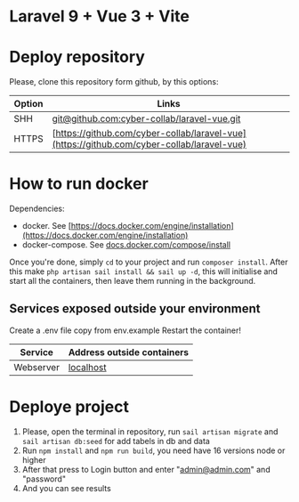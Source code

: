 # Laravel 9 + Vue 3 + Vite

# Deploy repository

Please, clone this repository form github, by this options:

| Option | Links                                                                                      |
| ------ | ------------------------------------------------------------------------------------------ |
| SHH    | [git@github.com:cyber-collab/laravel-vue.git](git@github.com:cyber-collab/laravel-vue.git) |
| HTTPS  | [https://github.com/cyber-collab/laravel-vue](https://github.com/cyber-collab/laravel-vue) |

# How to run docker

Dependencies:

-   docker. See [https://docs.docker.com/engine/installation](https://docs.docker.com/engine/installation)
-   docker-compose. See [docs.docker.com/compose/install](https://docs.docker.com/compose/install/)

Once you're done, simply `cd` to your project and run `composer install`. After this make `php artisan sail install && sail up -d`, this will initialise and start all the
containers, then leave them running in the background.

## Services exposed outside your environment

Create a .env file copy from env.example
Restart the container!

| Service   | Address outside containers    |
| --------- | ----------------------------- |
| Webserver | [localhost](http://localhost) |

# Deploye project

1. Please, open the terminal in repository, run `sail artisan migrate` and `sail artisan db:seed` for add tabels in db and data
2. Run `npm install` and `npm run build`, you need have 16 versions node or higher
3. After that press to Login button and enter "admin@admin.com" and "password"
4. And you can see results
